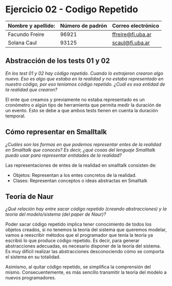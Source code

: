 # **Ejercicio 02 - Codigo Repetido**

| Nombre y apellido:                  | Número de padrón | Correo electrónico  |
| ----------------------------------- | ---------------- | ------------------- |
| Facundo Freire                      |      96921       | ffreire@fi.uba.ar   |
| Solana Caul                         |      93125       | scaul@fi.uba.ar     |

## Abstracción de los tests 01 y 02
*En los test 01 y 02 hay código repetido. Cuando lo extrajeron crearon algo nuevo. Eso es algo que estaba en la realidad y no estaba representado en nuestro código, por eso teníamos código repetido. ¿Cuál es esa entidad de la realidad que crearon?*

El ente que creamos y previamente no estaba representado es un cronómetro o algún tipo de herramienta que permita medir la duración de un evento. Esto se debe a que ambos tests tienen en cuenta la duración temporal.

## Cómo representar en Smalltalk
*¿Cuáles son las formas en que podemos representar entes de la realidad en Smalltalk que conocés? Es decir, ¿qué cosas del lenguaje Smalltalk puedo usar para representar entidades de la realidad?*

Las representaciones de entes de la realidad en smalltalk consisten de:
- Objetos: Representan a los entes concretos de la realidad.
- Clases: Representan conceptos o ideas abstractas en Smalltalk


## Teoría de Naur
*¿Qué relación hay entre sacar código repetido (creando abstracciones) y la teoría del modelo/sistema (del paper de Naur)?*

Poder sacar código repetido implica tener conocimiento de todos los objetos creados, si no tenemos la teoría del sistema que queremos modelar, vamos a reescribir métodos que el programador que tenía la teoría ya escribió lo que produce código repetido. Es decir, para generar abstracciones adecuadas, es necesario disponer de la teoría del sistema. Es muy difícil realizar las abstracciones desconociendo cómo se comporta el sistema en su totalidad.

Asimismo, al quitar código repetido, se simplifica la comprensión del mismo. Consecuentemente, es más sencillo transmitir la teoría del modelo a nuevos programadores.
